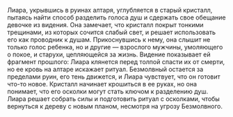 Лиара, укрывшись в руинах алтаря, углубляется в старый кристалл, пытаясь найти способ разделить голоса душ и сдержать свое обещание девочке из видения. Она замечает, что кристалл покрыт тонкими трещинами, из которых сочится слабый свет, и решает использовать его как проводник к душам. Прикоснувшись к нему, она слышит не только голос ребенка, но и другие — взрослого мужчины, умоляющего о покое, и старухи, цепляющейся за жизнь. Видение показывает ей фрагмент прошлого: Лиара клянется перед толпой спасти их от смерти, но ее кровь на алтаре искажает ритуал. Безмолвный остается за пределами руин, его тень движется, и Лиара чувствует, что он готовит что-то новое. Кристалл начинает крошиться в ее руках, но она понимает, что его осколки могут стать ключом к разделению душ. Лиара решает собрать силы и подготовить ритуал с осколками, чтобы вернуться к дереву с новым планом, несмотря на угрозу Безмолвного.